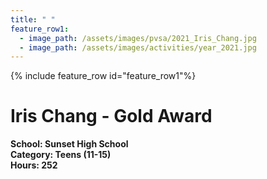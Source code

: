 ```yaml
---
title: " "
feature_row1:
  - image_path: /assets/images/pvsa/2021_Iris_Chang.jpg
  - image_path: /assets/images/activities/year_2021.jpg
---
```


{% include feature_row id="feature_row1"%}

# Iris Chang - Gold Award

**School: Sunset High School**  
**Category: Teens (11-15)**  
**Hours: 252**  
